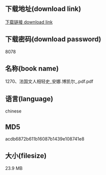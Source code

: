 ## 下载地址(download link)
[下载链接 download link](https://voluble-croquembouche-d321dc.netlify.app/?s=1270%E3%80%81%E6%B3%95%E5%9B%BD%E6%96%87%E4%BA%BA%E7%9B%B8%E8%BD%BB%E5%8F%B2_%E5%AE%89%E5%A8%9C.%E5%8D%9A%E5%87%AF%E5%B0%94_.pdf)

## 下载密码(download password)
8078

## 名称(book name)
1270、法国文人相轻史_安娜.博凯尔_.pdf.pdf

## 语言(language)
chinese

## MD5
acdb6872b611b16087b1439e108741e8

## 大小(filesize)
23.9 MB
